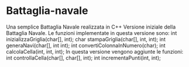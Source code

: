 # Battaglia-navale
Una semplice Battaglia Navale realizzata in C++
Versione iniziale della Battaglia Navale. Le funzioni implementate in questa versione sono:
int inizializzaGriglia(char[], int);
char stampaGriglia(char[], int, int);
int generaNavi(char[], int int);
int convertiColonnaInNumero(char);
int calcolaCella(int, int, int);
In questa versione vengono aggiunte le funzioni:
int controllaCella(char[], char[], int);
int incrementaPunti(int, int);
